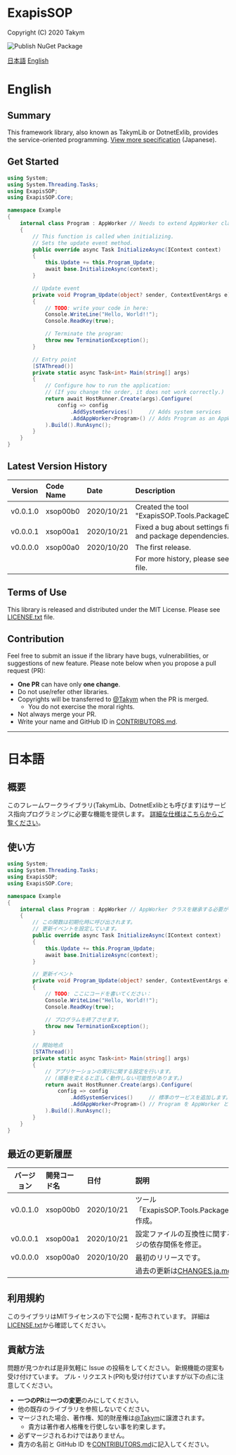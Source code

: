 # ExapisSOP
Copyright (C) 2020 Takym

![Publish NuGet Package](https://github.com/Takym/ExapisSOP/workflows/Publish%20NuGet%20Package/badge.svg)

[日本語](#ja)
[English](#en)

# <a id="en"></a>English
## Summary
This framework library, also known as TakymLib or DotnetExlib, provides the service-oriented programming.
[View more specification](https://takym.github.io/ExapisSOP/) (Japanese).

## Get Started
```csharp
using System;
using System.Threading.Tasks;
using ExapisSOP;
using ExapisSOP.Core;

namespace Example
{
	internal class Program : AppWorker // Needs to extend AppWorker class.
	{
		// This function is called when initializing.
		// Sets the update event method.
		public override async Task InitializeAsync(IContext context)
		{
			this.Update += this.Program_Update;
			await base.InitializeAsync(context);
		}

		// Update event
		private void Program_Update(object? sender, ContextEventArgs e)
		{
			// TODO: write your code in here:
			Console.WriteLine("Hello, World!!");
			Console.ReadKey(true);

			// Terminate the program:
			throw new TerminationException();
		}

		// Entry point
		[STAThread()]
		private static async Task<int> Main(string[] args)
		{
			// Configure how to run the application:
			// (If you change the order, it does not work correctly.)
			return await HostRunner.Create(args).Configure(
				config => config
					.AddSystemServices()     // Adds system services
					.AddAppWorker<Program>() // Adds Program as an AppWorker
			).Build().RunAsync();
		}
	}
}
```

## Latest Version History
|Version |Code Name|Date      |Description                                                            |
|:------:|:--------|:---------|:----------------------------------------------------------------------|
|v0.0.1.0|xsop00b0 |2020/10/21|Created the tool "ExapisSOP.Tools.PackageDependencyFixer".             |
|v0.0.0.1|xsop00a1 |2020/10/21|Fixed a bug about settings file compatibility and package dependencies.|
|v0.0.0.0|xsop00a0 |2020/10/20|The first release.                                                     |
||||For more history, please see [CHANGES.en.md](./CHANGES.en.md) file.|

## Terms of Use
This library is released and distributed under the MIT License.
Please see [LICENSE.txt](./LICENSE.txt) file.
<!-- Special thanks to all [core collaborators and contributors](./CONTRIBUTORS.md) for this project. -->

## Contribution
Feel free to submit an issue if the library have bugs, vulnerabilities, or
suggestions of new feature.
Please note below when you propose a pull request (PR):
* **One PR** can have only **one change**.
* Do not use/refer other libraries.
* Copyrights will be transferred to [@Takym](https://github.com/Takym) when the PR is merged.
    * You do not exercise the moral rights.
* Not always merge your PR.
* Write your name and GitHub ID in [CONTRIBUTORS.md](./CONTRIBUTORS.md).

***


# <a id="ja"></a>日本語
## 概要
このフレームワークライブラリ(TakymLib、DotnetExlibとも呼びます)はサービス指向プログラミングに必要な機能を提供します。
[詳細な仕様はこちらからご覧ください](https://takym.github.io/ExapisSOP/)。

## 使い方
```csharp
using System;
using System.Threading.Tasks;
using ExapisSOP;
using ExapisSOP.Core;

namespace Example
{
	internal class Program : AppWorker // AppWorker クラスを継承する必要があります。
	{
		// この関数は初期化時に呼び出されます。
		// 更新イベントを設定しています。
		public override async Task InitializeAsync(IContext context)
		{
			this.Update += this.Program_Update;
			await base.InitializeAsync(context);
		}

		// 更新イベント
		private void Program_Update(object? sender, ContextEventArgs e)
		{
			// TODO: ここにコードを書いてください：
			Console.WriteLine("Hello, World!!");
			Console.ReadKey(true);

			// プログラムを終了させます。
			throw new TerminationException();
		}

		// 開始地点
		[STAThread()]
		private static async Task<int> Main(string[] args)
		{
			// アプリケーションの実行に関する設定を行います。
			// (順番を変えると正しく動作しない可能性があります。)
			return await HostRunner.Create(args).Configure(
				config => config
					.AddSystemServices()     // 標準のサービスを追加します。
					.AddAppWorker<Program>() // Program を AppWorker として追加します。
			).Build().RunAsync();
		}
	}
}
```

## 最近の更新履歴
|バージョン|開発コード名|日付      |説明                                                            |
|:--------:|:-----------|:---------|:---------------------------------------------------------------|
|v0.0.1.0  |xsop00b0    |2020/10/21|ツール「ExapisSOP.Tools.PackageDependencyFixer」作成。          |
|v0.0.0.1  |xsop00a1    |2020/10/21|設定ファイルの互換性に関する不具合とパッケージの依存関係を修正。|
|v0.0.0.0  |xsop00a0    |2020/10/20|最初のリリースです。                                            |
||||過去の更新は[CHANGES.ja.md](./CHANGES.ja.md)をご覧ください。|

## 利用規約
このライブラリはMITライセンスの下で公開・配布されています。
詳細は[LICENSE.txt](./LICENSE.txt)から確認してください。
<!-- この場を借りてお礼を申し上げます。全ての[協力者さんと貢献者さん](./CONTRIBUTORS.md)に感謝致します。 -->

## 貢献方法
問題が見つかれば是非気軽に Issue の投稿をしてください。
新規機能の提案も受け付けています。
プル・リクエスト(PR)も受け付けていますが以下の点に注意してください。
* **一つのPR**は**一つの変更**のみにしてください。
* 他の既存のライブラリを参照しないでください。
* マージされた場合、著作権、知的財産権は[@Takym](https://github.com/Takym)に譲渡されます。
    * 貴方は著作者人格権を行使しない事を約束します。
* 必ずマージされるわけではありません。
* 貴方の名前と GitHub ID を[CONTRIBUTORS.md](./CONTRIBUTORS.md)に記入してください。
